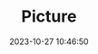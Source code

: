 ---
weight: 1
images:
- /images/edited/182.jpeg
title: Picture
date: 2023-10-27 10:46:50
tags: [luminar neo,work,24-70mm F2.8 DG DN | Art 019,ILCE-7M3,24.0,car]
---